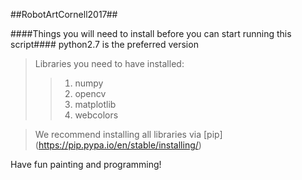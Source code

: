 ##RobotArtCornell2017##

####Things you will need to install before you can start running this script####
python2.7 is the preferred version

>Libraries you need to have installed:  
>>1. numpy
>>2. opencv
>>3. matplotlib
>>4. webcolors

>We recommend installing all libraries via [pip]  
>(https://pip.pypa.io/en/stable/installing/) 

Have fun painting and programming! 